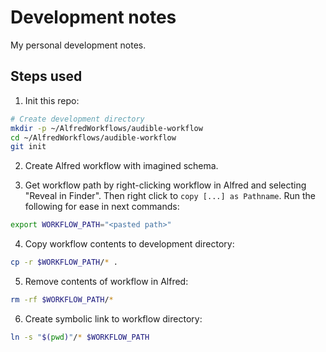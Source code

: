 # Development notes

My personal development notes.

## Steps used

1. Init this repo:

```bash
# Create development directory
mkdir -p ~/AlfredWorkflows/audible-workflow
cd ~/AlfredWorkflows/audible-workflow
git init
```

2. Create Alfred workflow with imagined schema.

3. Get workflow path by right-clicking workflow in Alfred and selecting "Reveal in Finder". Then right click to `copy [...] as Pathname`. Run the following for ease in next commands:

```bash
export WORKFLOW_PATH="<pasted path>"
```

4. Copy workflow contents to development directory:

```bash
cp -r $WORKFLOW_PATH/* .
```

5. Remove contents of workflow in Alfred:

```bash
rm -rf $WORKFLOW_PATH/*
```

6. Create symbolic link to workflow directory:

```bash
ln -s "$(pwd)"/* $WORKFLOW_PATH
```